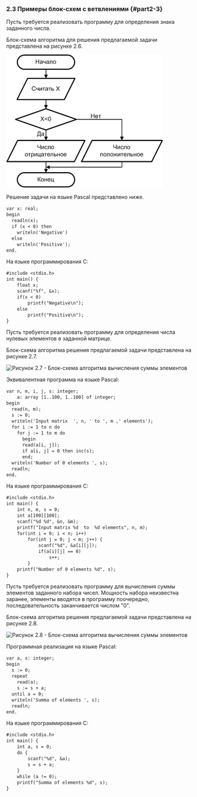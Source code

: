 ﻿### 2.3 Примеры блок-схем с ветвлениями {#part2-3}

Пусть требуется реализовать программу для определения знака заданного числа.

Блок-схема алгоритма для решения предлагаемой задачи представлена на рисунке 2.6.

![Рисунок 2.6 - Блок-схема алгоритма определения знака числа](static/pic26.PNG)

Решение задачи на языке Pascal представлено ниже.

~~~~{#ex21P .Pascal}
var x: real;
begin
  readln(x);
  if (x < 0) then
    writeln('Negative')
  else	    
    writeln('Positive');
end.
~~~~~~~~~~~~~~~~~~~~~~~

На языке программирования C:

~~~~{#ex21С .C}
#include <stdio.h>
int main() {
    float x;
    scanf("%f", &x);
    if(x < 0) 	
        printf("Negative\n");
    else 
        printf("Positive\n");
}
~~~~~~~~~~~~~~~~~~~~~~~

Пусть требуется реализовать программу для определения числа нулевых элементов в заданной матрице.

Блок-схема алгоритма решения предлагаемой задачи представлена на рисунке 2.7.

![Рисунок 2.7 - Блок-схема алгоритма вычисления суммы элементов](static/pic27.PNG)

Эквивалентная программа на языке Pascal:

~~~~{#ex22P .Pascal}
var n, m, i, j, s: integer;
    a: array [1..100, 1..100] of integer;
begin
  read(n, m);
  s := 0;
  writeln('Input matrix  ', n, ' to ', m ,' elements');
  for i := 1 to n do
    for j := 1 to m do
      begin
      read(a[i, j]);
      if a[i, j] = 0 then inc(s);
      end;
  writeln('Number of 0 elements ', s);
  readln;
end.
~~~~~~~~~~~~~~~~~~~~~~~

На языке программирования C:

~~~~{#ex22С .C}
#include <stdio.h>
int main() {
    int n, m, s = 0;
    int a[100][100];
    scanf("%d %d", &n, &m);
    printf("Input matrix %d  to  %d elements", n, m);
    for(int i = 0; i < n; i++)
        for(int j = 0; j < m; j++) {
            scanf("%d", &a[i][j]);
            if(a[i][j] == 0) 
                s++;
        }
    printf("Number of 0 elements %d", s);
}
~~~~~~~~~~~~~~~~~~~~~~~

Пусть требуется реализовать программу для вычисления суммы элементов заданного набора чисел. Мощность набора неизвестна заранее, элементы вводятся в программу поочередно, последовательность заканчивается числом "0".

Блок-схема алгоритма решения предлагаемой задачи представлена на рисунке 2.8.

![Рисунок 2.8 - Блок-схема алгоритма вычисления суммы элементов](static/pic28.PNG)

Программная реализация на языке Pascal:

~~~~{#ex23P .Pascal}
var a, s: integer;
begin
  s := 0;
  repeat
    read(a);
    s := s + a;
  until a = 0;
  writeln('Summa of elements ', s);
  readln;
end.
~~~~~~~~~~~~~~~~~~~~~~~

На языке программирования C:

~~~~{#ex23С .C}
#include <stdio.h>
int main() {
    int a, s = 0;
    do {
        scanf("%d", &a);
        s = s + a;
    }
    while (a != 0); 
    printf("Summa of elements %d", s);
}
~~~~~~~~~~~~~~~~~~~~~~~

